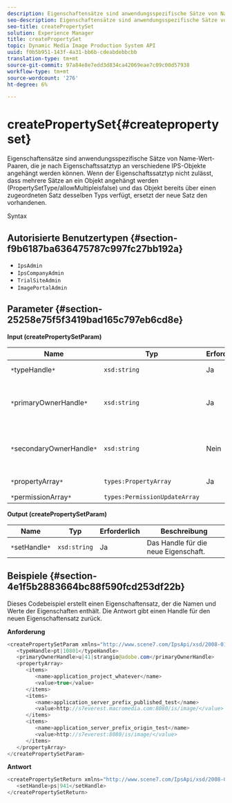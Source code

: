 ```yaml
---
description: Eigenschaftensätze sind anwendungsspezifische Sätze von Name-Wert-Paaren, die je nach Eigenschaftssatztyp an verschiedene IPS-Objekte angehängt werden können. Wenn der Eigenschaftssatztyp nicht zulässt, dass mehrere Sätze an ein Objekt angehängt werden (PropertySetType/allowMultipleisfalse) und das Objekt bereits über einen zugeordneten Satz desselben Typs verfügt, ersetzt der neue Satz den vorhandenen.
seo-description: Eigenschaftensätze sind anwendungsspezifische Sätze von Name-Wert-Paaren, die je nach Eigenschaftssatztyp an verschiedene IPS-Objekte angehängt werden können. Wenn der Eigenschaftssatztyp nicht zulässt, dass mehrere Sätze an ein Objekt angehängt werden (PropertySetType/allowMultipleisfalse) und das Objekt bereits über einen zugeordneten Satz desselben Typs verfügt, ersetzt der neue Satz den vorhandenen.
seo-title: createPropertySet
solution: Experience Manager
title: createPropertySet
topic: Dynamic Media Image Production System API
uuid: f0b5b951-143f-4a31-bb6b-cdeabdebbcbb
translation-type: tm+mt
source-git-commit: 97a84e8e7edd3d834ca42069eae7c09c00d57938
workflow-type: tm+mt
source-wordcount: '276'
ht-degree: 6%

---
```



# createPropertySet{#createpropertyset}

Eigenschaftensätze sind anwendungsspezifische Sätze von Name-Wert-Paaren, die je nach Eigenschaftssatztyp an verschiedene IPS-Objekte angehängt werden können. Wenn der Eigenschaftssatztyp nicht zulässt, dass mehrere Sätze an ein Objekt angehängt werden (PropertySetType/allowMultipleisfalse) und das Objekt bereits über einen zugeordneten Satz desselben Typs verfügt, ersetzt der neue Satz den vorhandenen.

Syntax

## Autorisierte Benutzertypen {#section-f9b6187ba636475787c997fc27bb192a}

* `IpsAdmin`
* `IpsCompanyAdmin`
* `TrialSiteAdmin`
* `ImagePortalAdmin`

## Parameter {#section-25258e75f5f3419bad165c797eb6cd8e}

**Input (createPropertySetParam)**

| Name | Typ | Erforderlich | Beschreibung |
|---|---|---|---|
| `*`typeHandle`*` | `xsd:string` | Ja | Das Handle zum Eigenschaftssatztyp. |
| `*`primaryOwnerHandle`*` | `xsd:string` | Ja | Das Handle für den primären Eigentümer der festgelegten Eigenschaft. |
| `*`secondaryOwnerHandle`*` | `xsd:string` | Nein | Das Handle für den sekundären Eigentümer der festgelegten Eigenschaft. |
| `*`propertyArray`*` | `types:PropertyArray` | Ja | Das Array der Eigenschaften. |
| `*`permissionArray`*` | `types:PermissionUpdateArray` |  |  |

**Output (createPropertySetParam)**

| Name | Typ | Erforderlich | Beschreibung |
|---|---|---|---|
| `*`setHandle`*` | `xsd:string` | Ja | Das Handle für die neue Eigenschaft. |

## Beispiele {#section-4e1f5b2883664bc88f590fcd253df22b}

Dieses Codebeispiel erstellt einen Eigenschaftensatz, der die Namen und Werte der Eigenschaften enthält. Die Antwort gibt einen Handle für den neuen Eigenschaftensatz zurück.

**Anforderung**

```java
<createPropertySetParam xmlns="http://www.scene7.com/IpsApi/xsd/2008-01-15">
   <typeHandle>pt|10801</typeHandle>
   <primaryOwnerHandle>u|41|strangio@adobe.com</primaryOwnerHandle>
   <propertyArray>
      <items>
         <name>application_project_whatever</name>
         <value>true</value>
      </items>
      <items>
         <name>application_server_prefix_published_test</name>
         <value>http://s7everest.macromedia.com:8080/is/image/</value>
      </items>
      <items>
         <name>application_server_prefix_origin_test</name>
         <value>http://s7everest:8080/is/image/</value>
      </items>
   </propertyArray>
</createPropertySetParam>
```

**Antwort**

```java
<createPropertySetReturn xmlns="http://www.scene7.com/IpsApi/xsd/2008-01-15">
   <setHandle>ps|941</setHandle>
</createPropertySetReturn>
```


